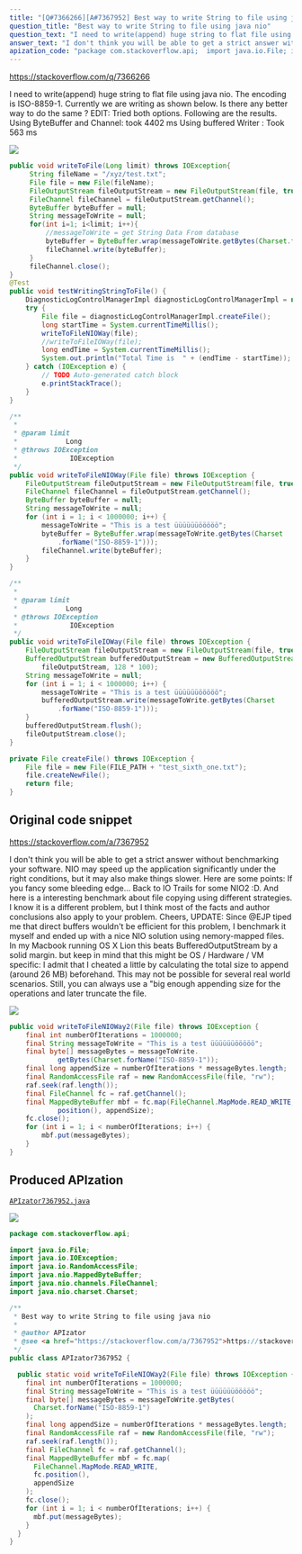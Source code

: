 ```yaml
---
title: "[Q#7366266][A#7367952] Best way to write String to file using java nio"
question_title: "Best way to write String to file using java nio"
question_text: "I need to write(append) huge string to flat file using java nio. The encoding is ISO-8859-1. Currently we are writing as shown below. Is there any better way to do the same ? EDIT: Tried both options. Following are the results. Using ByteBuffer and Channel: took 4402 ms Using buffered Writer : Took 563 ms"
answer_text: "I don't think you will be able to get a strict answer without benchmarking your software. NIO may speed up the application significantly under the right conditions, but it may also make things slower.  Here are some points: If you fancy some bleeding edge... Back to IO Trails for some NIO2 :D. And here is a interesting benchmark about file copying using different strategies. I know it is a different problem, but I think most of the facts and author conclusions also apply to your problem. Cheers, UPDATE: Since @EJP tiped me that direct buffers wouldn't be efficient for this problem, I benchmark it myself and ended up with a nice NIO solution using nemory-mapped files. In my Macbook running OS X Lion this beats BufferedOutputStream by a solid margin. but keep in mind that this might be OS / Hardware / VM specific: I admit that I cheated a little by calculating the total size to append (around 26 MB) beforehand. This may not be possible for several real world scenarios. Still, you can always use a \"big enough appending size for the operations and later truncate the file."
apization_code: "package com.stackoverflow.api;  import java.io.File; import java.io.IOException; import java.io.RandomAccessFile; import java.nio.MappedByteBuffer; import java.nio.channels.FileChannel; import java.nio.charset.Charset;  /**  * Best way to write String to file using java nio  *  * @author APIzator  * @see <a href=\"https://stackoverflow.com/a/7367952\">https://stackoverflow.com/a/7367952</a>  */ public class APIzator7367952 {    public static void writeToFileNIOWay2(File file) throws IOException {     final int numberOfIterations = 1000000;     final String messageToWrite = \"This is a test üüüüüüööööö\";     final byte[] messageBytes = messageToWrite.getBytes(       Charset.forName(\"ISO-8859-1\")     );     final long appendSize = numberOfIterations * messageBytes.length;     final RandomAccessFile raf = new RandomAccessFile(file, \"rw\");     raf.seek(raf.length());     final FileChannel fc = raf.getChannel();     final MappedByteBuffer mbf = fc.map(       FileChannel.MapMode.READ_WRITE,       fc.position(),       appendSize     );     fc.close();     for (int i = 1; i < numberOfIterations; i++) {       mbf.put(messageBytes);     }   } }"
---
```


https://stackoverflow.com/q/7366266

I need to write(append) huge string to flat file using java nio. The encoding is ISO-8859-1.
Currently we are writing as shown below. Is there any better way to do the same ?
EDIT: Tried both options. Following are the results.
Using ByteBuffer and Channel: took 4402 ms
Using buffered Writer : Took 563 ms


<div class="code-logo"><img src="/stackoverflow.png" /></div>

```java
public void writeToFile(Long limit) throws IOException{
     String fileName = "/xyz/test.txt";
     File file = new File(fileName);        
     FileOutputStream fileOutputStream = new FileOutputStream(file, true);  
     FileChannel fileChannel = fileOutputStream.getChannel();
     ByteBuffer byteBuffer = null;
     String messageToWrite = null;
     for(int i=1; i<limit; i++){
         //messageToWrite = get String Data From database
         byteBuffer = ByteBuffer.wrap(messageToWrite.getBytes(Charset.forName("ISO-8859-1")));
         fileChannel.write(byteBuffer);         
     }
     fileChannel.close();
}
@Test
public void testWritingStringToFile() {
    DiagnosticLogControlManagerImpl diagnosticLogControlManagerImpl = new DiagnosticLogControlManagerImpl();
    try {
        File file = diagnosticLogControlManagerImpl.createFile();
        long startTime = System.currentTimeMillis();
        writeToFileNIOWay(file);
        //writeToFileIOWay(file);
        long endTime = System.currentTimeMillis();
        System.out.println("Total Time is  " + (endTime - startTime));
    } catch (IOException e) {
        // TODO Auto-generated catch block
        e.printStackTrace();
    }
}

/**
 *
 * @param limit
 *            Long
 * @throws IOException
 *             IOException
 */
public void writeToFileNIOWay(File file) throws IOException {
    FileOutputStream fileOutputStream = new FileOutputStream(file, true);
    FileChannel fileChannel = fileOutputStream.getChannel();
    ByteBuffer byteBuffer = null;
    String messageToWrite = null;
    for (int i = 1; i < 1000000; i++) {
        messageToWrite = "This is a test üüüüüüööööö";
        byteBuffer = ByteBuffer.wrap(messageToWrite.getBytes(Charset
            .forName("ISO-8859-1")));
        fileChannel.write(byteBuffer);
    }
}

/**
 *
 * @param limit
 *            Long
 * @throws IOException
 *             IOException
 */
public void writeToFileIOWay(File file) throws IOException {
    FileOutputStream fileOutputStream = new FileOutputStream(file, true);
    BufferedOutputStream bufferedOutputStream = new BufferedOutputStream(
        fileOutputStream, 128 * 100);
    String messageToWrite = null;
    for (int i = 1; i < 1000000; i++) {
        messageToWrite = "This is a test üüüüüüööööö";
        bufferedOutputStream.write(messageToWrite.getBytes(Charset
            .forName("ISO-8859-1")));
    }
    bufferedOutputStream.flush();
    fileOutputStream.close();
}

private File createFile() throws IOException {
    File file = new File(FILE_PATH + "test_sixth_one.txt");
    file.createNewFile();
    return file;
}
```


## Original code snippet

https://stackoverflow.com/a/7367952

I don&#x27;t think you will be able to get a strict answer without benchmarking your software. NIO may speed up the application significantly under the right conditions, but it may also make things slower. 
Here are some points:
If you fancy some bleeding edge... Back to IO Trails for some NIO2 :D.
And here is a interesting benchmark about file copying using different strategies. I know it is a different problem, but I think most of the facts and author conclusions also apply to your problem.
Cheers,
UPDATE:
Since @EJP tiped me that direct buffers wouldn&#x27;t be efficient for this problem, I benchmark it myself and ended up with a nice NIO solution using nemory-mapped files. In my Macbook running OS X Lion this beats BufferedOutputStream by a solid margin. but keep in mind that this might be OS / Hardware / VM specific:
I admit that I cheated a little by calculating the total size to append (around 26 MB) beforehand. This may not be possible for several real world scenarios. Still, you can always use a &quot;big enough appending size for the operations and later truncate the file.

<div class="code-logo"><img src="/stackoverflow.png" /></div>

```java
public void writeToFileNIOWay2(File file) throws IOException {
    final int numberOfIterations = 1000000;
    final String messageToWrite = "This is a test üüüüüüööööö";
    final byte[] messageBytes = messageToWrite.
            getBytes(Charset.forName("ISO-8859-1"));
    final long appendSize = numberOfIterations * messageBytes.length;
    final RandomAccessFile raf = new RandomAccessFile(file, "rw");
    raf.seek(raf.length());
    final FileChannel fc = raf.getChannel();
    final MappedByteBuffer mbf = fc.map(FileChannel.MapMode.READ_WRITE, fc.
            position(), appendSize);
    fc.close();
    for (int i = 1; i < numberOfIterations; i++) {
        mbf.put(messageBytes);
    }
}
```

## Produced APIzation

[`APIzator7367952.java`](https://github.com/pasqualesalza/apization/raw/main/data/search/APIzator7367952.java)

<div class="code-logo"><img src="/apizator.png" /></div>

```java
package com.stackoverflow.api;

import java.io.File;
import java.io.IOException;
import java.io.RandomAccessFile;
import java.nio.MappedByteBuffer;
import java.nio.channels.FileChannel;
import java.nio.charset.Charset;

/**
 * Best way to write String to file using java nio
 *
 * @author APIzator
 * @see <a href="https://stackoverflow.com/a/7367952">https://stackoverflow.com/a/7367952</a>
 */
public class APIzator7367952 {

  public static void writeToFileNIOWay2(File file) throws IOException {
    final int numberOfIterations = 1000000;
    final String messageToWrite = "This is a test üüüüüüööööö";
    final byte[] messageBytes = messageToWrite.getBytes(
      Charset.forName("ISO-8859-1")
    );
    final long appendSize = numberOfIterations * messageBytes.length;
    final RandomAccessFile raf = new RandomAccessFile(file, "rw");
    raf.seek(raf.length());
    final FileChannel fc = raf.getChannel();
    final MappedByteBuffer mbf = fc.map(
      FileChannel.MapMode.READ_WRITE,
      fc.position(),
      appendSize
    );
    fc.close();
    for (int i = 1; i < numberOfIterations; i++) {
      mbf.put(messageBytes);
    }
  }
}

```